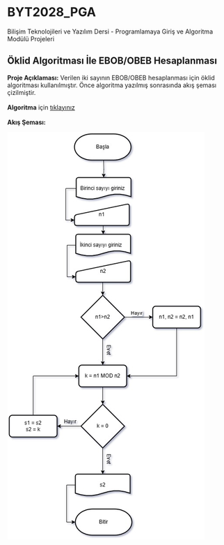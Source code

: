 # BYT2028_PGA
Bilişim Teknolojileri ve Yazılım Dersi - Programlamaya Giriş ve Algoritma Modülü Projeleri 


## Öklid Algoritması İle EBOB/OBEB Hesaplanması
**Proje Açıklaması:** Verilen iki sayının EBOB/OBEB hesaplanması için öklid algoritması kullanılmıştır. Önce algoritma yazılmış sonrasında akış şeması çizilmiştir.<br><br>
**Algoritma** için [tıklayınız](https://github.com/tugragumus/BYT2028_PGA/blob/main/%C4%B0ki%20Say%C4%B1n%C4%B1n%20EBOB_OBEB%20Hesab%C4%B1n%C4%B1n%20%C3%96klid%20Algoritmas%C4%B1%20%C4%B0le%20Hesaplanmas%C4%B1.txt)<br><br>
**Akış Şeması:** 

![İki Sayının EBOB_OBEB Hesabını Öklid Algoritması İle Yapan Akış Şeması](https://github.com/tugragumus/BYT2028_PGA/blob/main/%C4%B0ki%20Say%C4%B1n%C4%B1n%20EBOB_OBEB%20Hesab%C4%B1n%C4%B1%20%C3%96klid%20Algoritmas%C4%B1%20%C4%B0le%20Yapan%20Ak%C4%B1%C5%9F%20%C5%9Eemas%C4%B1.jpg)
